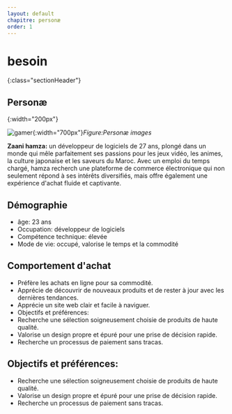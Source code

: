 ```yaml
---
layout: default
chapitre: personæ
order: 1
---
```

# besoin 
{:class="sectionHeader"}
<!-- new slide -->
## Personæ
{:width="200px"}

 ![gamer](./images/gamer.jpg){:width="700px"}*Figure:Personæ images*

<!-- note -->

  **Zaani hamza:**  un développeur de logiciels de 27 ans, plongé dans un monde qui mêle parfaitement ses passions pour les jeux vidéo, les animes, la culture japonaise et les saveurs du Maroc. Avec un emploi du temps chargé, hamza recherch une plateforme de commerce électronique qui non seulement répond à ses intérêts diversifiés, mais offre également une expérience d'achat fluide et captivante.
  <!-- new slide -->
  
## Démographie

 - âge: 23 ans 
 - Occupation: développeur de logiciels
 - Compétence technique: élevée
 - Mode de vie: occupé, valorise le temps et la commodité
  <!-- new slide -->
## Comportement d'achat

- Préfère les achats en ligne pour sa commodité.
- Apprécie de découvrir de nouveaux produits et de rester à jour avec les dernières tendances.
- Apprécie un site web clair et facile à naviguer.
- Objectifs et préférences:
- Recherche une sélection soigneusement choisie de produits de haute qualité.
- Valorise un design propre et épuré pour une prise de décision rapide.
- Recherche un processus de paiement sans tracas.
  <!-- new slide -->
## Objectifs et préférences:
- Recherche une sélection soigneusement choisie de produits de haute qualité.
- Valorise un design propre et épuré pour une prise de décision rapide.
- Recherche un processus de paiement sans tracas.

